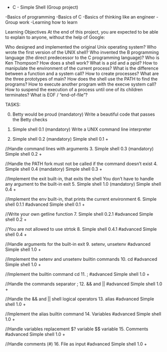 * C - Simple Shell (Group project)

-Basics of programming
-Basics of C
-Basics of thinking like an engineer
-Group work 
-Learning how to learn

Learning Objectives At the end of this project, you are expected to be able to explain to anyone, without the help of Google:

Who designed and implemented the original Unix operating system?
Who wrote the first version of the UNIX shell?
Who invented the B programming language (the direct predecessor to the C programming language)?
Who is Ken Thompson?
How does a shell work?
What is a pid and a ppid?
How to manipulate the environment of the current process?
What is the difference between a function and a system call?
How to create processes?
What are the three prototypes of main?
How does the shell use the PATH to find the programs?
How to execute another program with the execve system call?
How to suspend the execution of a process until one of its children terminates?
What is EOF / “end-of-file”?

TASKS:

0. Betty would be proud (mandatory) Write a beautiful code that passes the Betty checks

1. Simple shell 0.1 (mandatory) Write a UNIX command line interpreter

2. Simple shell 0.2 (mandatory) Simple shell 0.1 +

//Handle command lines with arguments
3. Simple shell 0.3 (mandatory) Simple shell 0.2 +

//Handle the PATH fork must not be called if the command doesn’t exist
4. Simple shell 0.4 (mandatory) Simple shell 0.3 +

//Implement the exit built-in, that exits the shell You don’t have to handle any argument to the built-in exit
5. Simple shell 1.0 (mandatory) Simple shell 0.4 +

//Implement the env built-in, that prints the current environment
6. Simple shell 0.1.1 #advanced Simple shell 0.1 +

//Write your own getline function
7. Simple shell 0.2.1 #advanced Simple shell 0.2 +

//You are not allowed to use strtok
8. Simple shell 0.4.1 #advanced Simple shell 0.4 +

//Handle arguments for the built-in exit
9. setenv, unsetenv #advanced Simple shell 1.0 +

//Implement the setenv and unsetenv builtin commands
10. cd #advanced Simple shell 1.0 +

//Implement the builtin command cd
11. ; #advanced Simple shell 1.0 +

//Handle the commands separator ;
12. && and || #advanced Simple shell 1.0 +

//Handle the && and || shell logical operators
13. alias #advanced Simple shell 1.0 +

//Implement the alias builtin command
14. Variables #advanced Simple shell 1.0 +

//Handle variables replacement $? variable $$ variable
15. Comments #advanced Simple shell 1.0 +

//Handle comments (#)
16. File as input #advanced Simple shell 1.0 +
